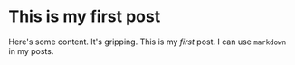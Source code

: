 # This is my first post

Here's some content. It's gripping. This is my *first* post. I can use `markdown` in my posts.
